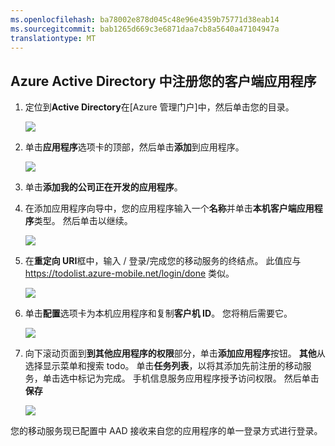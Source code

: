 ```yaml
---
ms.openlocfilehash: ba78002e878d045c48e96e4359b75771d38eab14
ms.sourcegitcommit: bab1265d669c3e6871daa7cb8a5640a47104947a
translationtype: MT
---
```

## <a name="register-app-aad"></a>Azure Active Directory 中注册您的客户端应用程序

1. 定位到**Active Directory**在[Azure 管理门户]中，然后单击您的目录。

   ![](./media/mobile-services-dotnet-adal-register-client/mobile-services-select-aad.png)

2. 单击**应用程序**选项卡的顶部，然后单击**添加**到应用程序。 

   ![](./media/mobile-services-dotnet-adal-register-client/mobile-services-aad-applications-tab.png)

3. 单击**添加我的公司正在开发的应用程序**。

4. 在添加应用程序向导中，您的应用程序输入一个**名称**并单击**本机客户端应用程序**类型。 然后单击以继续。

   ![](./media/mobile-services-dotnet-adal-register-client/mobile-services-native-selection.png)

5. 在**重定向 URI**框中，输入 / 登录/完成您的移动服务的终结点。 此值应与 https://todolist.azure-mobile.net/login/done 类似。

   ![](./media/mobile-services-dotnet-adal-register-client/mobile-services-native-redirect-uri.png)

6. 单击**配置**选项卡为本机应用程序和复制**客户机 ID**。 您将稍后需要它。

   ![](./media/mobile-services-dotnet-adal-register-client/mobile-services-native-client-id.png)

7. 向下滚动页面到**到其他应用程序的权限**部分，单击**添加应用程序**按钮。 **其他**从选择显示菜单和搜索 todo。 单击**任务列表**，以将其添加先前注册的移动服务，单击选中标记为完成。 手机信息服务应用程序授予访问权限。 然后单击**保存**

   ![](./media/mobile-services-dotnet-adal-register-client/mobile-services-native-add-permissions.png)

您的移动服务现已配置中 AAD 接收来自您的应用程序的单一登录方式进行登录。


[Azure 的管理门户]: https://manage.windowsazure.com/